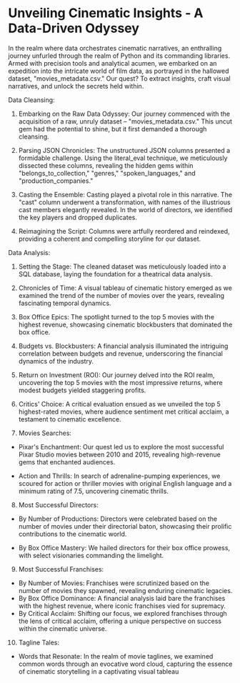 # Unveiling Cinematic Insights - A Data-Driven Odyssey



In the realm where data orchestrates cinematic narratives, an enthralling journey unfurled through the realm of Python and its commanding libraries. Armed with precision tools and analytical acumen, we embarked on an expedition into the intricate world of film data, as portrayed in the hallowed dataset, "movies_metadata.csv." Our quest? To extract insights, craft visual narratives, and unlock the secrets held within.

Data Cleansing:

1. Embarking on the Raw Data Odyssey: Our journey commenced with the acquisition of a raw, unruly dataset – "movies_metadata.csv." This uncut gem had the potential to shine, but it first demanded a thorough cleansing.

2. Parsing JSON Chronicles: The unstructured JSON columns presented a formidable challenge. Using the literal_eval technique, we meticulously dissected these columns, revealing the hidden gems within "belongs_to_collection," "genres," "spoken_languages," and "production_companies."

3. Casting the Ensemble: Casting played a pivotal role in this narrative. The "cast" column underwent a transformation, with names of the illustrious cast members elegantly revealed. In the world of directors, we identified the key players and dropped duplicates.

4. Reimagining the Script: Columns were artfully reordered and reindexed, providing a coherent and compelling storyline for our dataset.


Data Analysis:

1. Setting the Stage: The cleaned dataset was meticulously loaded into a SQL database, laying the foundation for a theatrical data analysis.

2. Chronicles of Time: A visual tableau of cinematic history emerged as we examined the trend of the number of movies over the years, revealing fascinating temporal dynamics.

3. Box Office Epics: The spotlight turned to the top 5 movies with the highest revenue, showcasing cinematic blockbusters that dominated the box office.

4. Budgets vs. Blockbusters: A financial analysis illuminated the intriguing correlation between budgets and revenue, underscoring the financial dynamics of the industry.

5. Return on Investment (ROI): Our journey delved into the ROI realm, uncovering the top 5 movies with the most impressive returns, where modest budgets yielded staggering profits.

6. Critics' Choice: A critical evaluation ensued as we unveiled the top 5 highest-rated movies, where audience sentiment met critical acclaim, a testament to cinematic excellence.

7. Movies Searches:
  
  * Pixar's Enchantment: Our quest led us to explore the most successful Pixar Studio movies between 2010 and 2015, revealing high-revenue gems that enchanted audiences.
  
  * Action and Thrills: In search of adrenaline-pumping experiences, we scoured for action or thriller movies with original English language and a minimum rating of 7.5, uncovering cinematic thrills.

8. Most Successful Directors:

  * By Number of Productions: Directors were celebrated based on the number of movies under their directorial baton, showcasing their prolific contributions to the cinematic world.

  * By Box Office Mastery: We hailed directors for their box office prowess, with select visionaries commanding the limelight.

9. Most Successful Franchises:

  * By Number of Movies: Franchises were scrutinized based on the number of movies they spawned, revealing enduring cinematic legacies.
  * By Box Office Dominance: A financial analysis laid bare the franchises with the highest revenue, where iconic franchises vied for supremacy.
  * By Critical Acclaim: Shifting our focus, we explored franchises through the lens of critical acclaim, offering a unique perspective on success within the cinematic universe.

10. Tagline Tales:

  * Words that Resonate: In the realm of movie taglines, we examined common words through an evocative word cloud, capturing the essence of cinematic storytelling in a captivating visual tableau

